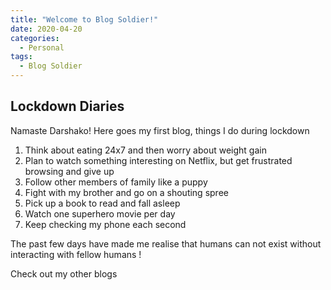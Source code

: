 ```yaml
---
title: "Welcome to Blog Soldier!"
date: 2020-04-20
categories:
  - Personal
tags:
  - Blog Soldier
---
```


## Lockdown Diaries
Namaste Darshako! Here goes my first blog, things I do during lockdown
1. Think about eating 24x7 and then worry about weight gain
2. Plan to watch something interesting on Netflix, but get frustrated browsing and give up
3. Follow other members of family like a puppy
4. Fight with my brother and go on a shouting spree
5. Pick up a book to read and fall asleep
6. Watch one superhero movie per day
7. Keep checking my phone each second 

The past few days have made me realise that humans can not exist without interacting with fellow humans ! 


Check out my other blogs
